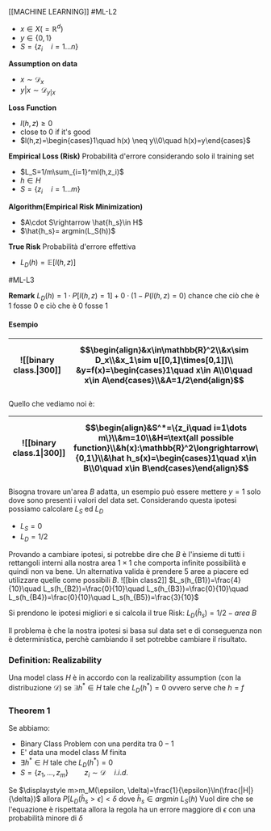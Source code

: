 [[MACHINE LEARNING]]
#ML-L2 
- $x \in X (= \mathbb{R}^d)$
- $y\in \{0,1\}$
- $S=\{z_i\quad i=1 ... n\}$ 

**Assumption on data**
- $x\sim \mathcal{D}_x$ 
- $y|x \sim \mathcal{D}_{y|x}$ 

**Loss Function**
- $l(h,z)\geq 0$
- close to $0$ if it's good
- $l(h,z)=\begin{cases}1\quad h(x) \neq y\\0\quad h(x)=y\end{cases}$ 

**Empirical Loss (Risk)**
Probabilità d'errore considerando solo il training set
- $L_S=1/m\sum_{i=1}^ml(h,z_i)$ 
- $h \in H$
- $S= \{z_i\quad i=1 ...m\}$

**Algorithm(Empirical Risk Minimization)**
- $A\cdot S\rightarrow \hat{h_s}\in H$ 
- $\hat{h_s}= argmin(L_S(h))$

**True Risk**
Probabilità d'errore effettiva
- $L_D(h) =\mathbb{E}[l(h,z)]$ 

#ML-L3

**Remark**
$L_D(h)= 1\cdot P[l(h,z)=1]+0\cdot(1-P(l(h,z)=0)$ 
chance che ciò che è 1 fosse 0 e ciò che è 0 fosse 1

#### Esempio

| ![[binary class.\|300]] | $$\begin{align}&x\in\mathbb{R}^2\\&x\sim D_x\\&x_1\sim u[[0,1]\times[0,1]]\\ &y=f(x)=\begin{cases}1\quad x\in A\\0\quad x\in A\end{cases}\\&A=1/2\end{align}$$ |
| ----------------------- | -------------------------------------------------------------------------------------------------------------------------------------------------------------- |
Quello che vediamo noi è:

| ![[binary class.1\|300]] | $$\begin{align}&S^*=\{z_i\quad i=1\dots m\}\\&m=10\\&H=\text{all possible function}\\&h(x):\mathbb{R}^2\longrightarrow\{0,1\}\\&\hat h_s(x)=\begin{cases}1\quad x\in B\\0\quad x\in B\end{cases}\end{align}$$ |
| ------------------------ | ------------------------------------------------------------------------------------------------------------------------------------------------------------------------------------------------------------- |
Bisogna trovare un'area $B$ adatta, un esempio può essere mettere  $y=1$  solo dove sono presenti i valori del data set.
Considerando questa ipotesi possiamo calcolare $L_S$ ed $L_D$ 
- $L_S=0$
- $L_D=1/2$ 

Provando a cambiare ipotesi, si potrebbe dire che $B$ è l'insieme di tutti i rettangoli interni alla nostra area $1\times 1$ che comporta infinite possibilità e quindi non va bene.
Un alternativa valida è prendere 5 aree a piacere ed utilizzare quelle come possibili $B$. 
![[bin class2]]
$L_s(h_{B1})=\frac{4}{10}\quad L_s(h_{B2})=\frac{0}{10}\quad L_s(h_{B3})=\frac{0}{10}\quad L_s(h_{B4})=\frac{0}{10}\quad L_s(h_{B5})=\frac{3}{10}$

Si prendono le ipotesi migliori e si calcola il true Risk:
$L_D(\hat h_s)=1/2 - area\ B$  

Il problema è che la nostra ipotesi si basa sul data set e di conseguenza non è deterministica, perchè cambiando il set potrebbe cambiare il risultato.

### Definition: Realizability
Una model class $H$ è in accordo con la realizability assumption (con la distribuzione $\mathcal D$) se 
$\exists h^*\in H \text{ tale che }L_D(h^*)=0$  ovvero serve che $h=f$ 

### Theorem 1
Se abbiamo:
- Binary Class Problem con una perdita tra $0-1$ 
- E' data una model class $M$ finita
- $\exists h^*\in H \text{ tale che }L_D(h^*)=0$
- $S=\{z_1,...,z_m\}\qquad z_i\sim \mathcal{D}\quad i.i.d.$  

Se $\displaystyle m>m_M(\epsilon, \delta)=\frac{1}{\epsilon}\ln(\frac{|H|}{\delta})$ 
allora $P[L_D(\hat h_s >\epsilon ]<\delta$ 
dove $\hat h_s\in argmin\ L_S(h)$ 
	Vuol dire che se l'equazione è rispettata  allora la regola ha un errore maggiore di $\epsilon$ con una probabilità minore di $\delta$

